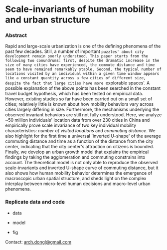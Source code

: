 # Scale-invariants of human mobility and urban structure

### Abstract

Rapid and large-scale urbanization is one of the defining phenomena of the past few decades. Still, a number of important `puzzles' about city development remain poorly understood. This paper starts from the following two conundrums: first, despite the dramatic increase in the size of many cities have experienced, the commute distance and time seem to have remained remarkably stable. Second, the typical number of locations visited by an individual within a given time window appears like a constant quantity across a few cities of different size, despite the fact that large cities have more `explorable spaces'. A possible explanation of the above points has been searched in the constant travel budget hypothesis, which has been tested on empirical data. However, existing studies so far have been carried out on a small set of cities; relatively little is known about how mobility behaviors vary across cities largely differing in size. Furthermore, the mechanisms underlying the observed invariant behaviors are still not fully understood. Here, we analyze ~50 million individuals' location data from over 230 cities in China and empirically prove scale invariance of two key individual mobility characteristics: *number of visited locations* and *commuting distance*. We also highlight for the first time a universal `inverted U-shape' of the average commuting distance and time as a function of the distance from the city center, indicating that the city center's attraction on citizens is bounded. Finally, we develop an urban growth model that explains the empirical findings by taking the agglomeration and commuting constrains into account. The theoretical model is not only able to reproduce the observed scale-invariants and inverted U-shape curve of commuting distance, but it also shows how human mobility behavior determines the emergence of macroscopic urban spatial structure, and sheds light on the complex interplay between micro-level human decisions and macro-level urban phenomena.

### Replicate data and code

- data
    
- model
    
- fig
    
Contact: arch.dongl@gmail.com

